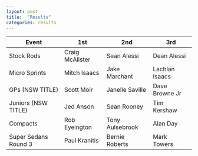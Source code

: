 ```yaml
---
layout: post
title:  "Results"
categories: results
---
```


| Event         | 1st           | 2nd   | 3rd     |
| ------------- |-------------  | ----- | ------- |
| Stock Rods	| Craig McAlister	| Sean Alessi	| Dean Alessi |
| Micro Sprints	| Mitch Isaacs	| Jake Marchant	| Lachlan Isaacs |
| GPs (NSW TITLE)	| Scott Moir	| Janelle Saville	| Dave Browne Jr |
| Juniors (NSW TITLE)	| Jed Anson	| Sean Rooney	| Tim Kershaw |
| Compacts	| Rob Eyeington	| Tony Aulsebrook	| Alan Day |
| Super Sedans Round 3 |	Paul Kranitis |	Bernie Roberts |	Mark Towers |

